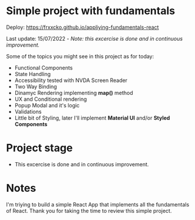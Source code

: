 # Simple project with fundamentals

Deploy: https://frxxcko.github.io/appliying-fundamentals-react

Last update: 15/07/2022 - <i>Note: this excercise is done and in continuous improvement.</i>

Some of the topics you might see in this project as for today:
- Functional Components
- State Handling
- Accessibility tested with NVDA Screen Reader
- Two Way Binding
- Dinamyc Rendering implementing <strong>map()</strong> method
- UX and Conditional rendering
- Popup Modal and it's logic
- Validations
- Little bit of Styling, later I'll implement <strong>Material UI</strong> and/or <strong>Styled Components</strong> 

# Project stage
- This excercise is done and in continuous improvement.

# Notes
I'm triying to build a simple React App that implements all the fundamentals of React. Thank you for taking the time to review this simple project.
